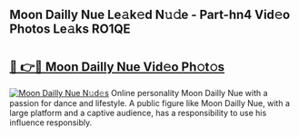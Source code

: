## Moon Dailly Nue Le𝚊k𝚎d N𝚞𝚍e - Part-hn4 Vid𝚎o Photos Le𝚊ks RO1QE

# <h2><a href="http://fb4xdce.evod.top/?m=Moon+Dailly+Nue">🔗 👉🔴 Moon Dailly Nue Vid𝚎o Ph𝚘t𝚘s</a></h2>

[![Moon Dailly Nue N𝚞d𝚎s](https://i.imgur.com/8V9OHl7.gif)](http://fb4xdce.evod.top/?m=Moon+Dailly+Nue)
Online personality Moon Dailly Nue with a passion for dance and lifestyle. A public figure like Moon Dailly Nue, with a large platform and a captive audience, has a responsibility to use his influence responsibly. 
